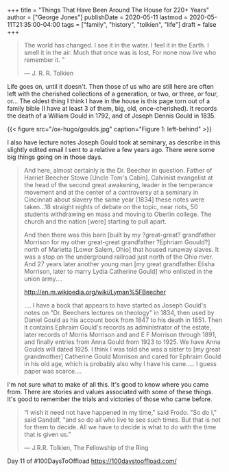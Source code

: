 +++
title = "Things That Have Been Around The House for 220+ Years"
author = ["George Jones"]
publishDate = 2020-05-11
lastmod = 2020-05-11T21:35:00-04:00
tags = ["family", "history", "tolkien", "life"]
draft = false
+++

> The world has changed.
> I see it in the water.
> I feel it in the Earth.
> I smell it in the air.
> Much that once was is lost,
> For none now live who remember it. ”
>
> ― J. R. R. Tolkien

Life goes on, until it doesn't.  Then those of us who are still here
are often left with the cherished collections of a generation, or two,
or three, or four, or...  The oldest thing I think I have in the house
is this page torn out of a family bible (I have at least 3 of them,
big, old, once-cherished).  It records the death of a William Gould in
1792, and of Joseph Dennis Gould in 1835.

<a id="org55d43d5"></a>

{{< figure src="/ox-hugo/goulds.jpg" caption="Figure 1: left-behind" >}}

<!--more-->

I also have lecture notes Joseph Gould took at seminary, as describe
in this slightly edited email I sent to a relative a few years ago.
There were some big things going on in those days.

> And here, almost certainly is the Dr. Beecher in question.  Father of
> Harriet Beecher Stowe [Uncle Tom's Cabin].  Calvinist evangelist at
> the head of the second great awakening, leader in the temperance
> movement and at the center of a controversy at a seminary in
> Cincinnati about slavery the same year [1834] these notes were
> taken...18 straight nights of debate on the topic, near riots, 50
> students withdrawing en mass and moving to Oberlin college.  The
> church and the nation [were] starting to pull apart.
>
> And then there was this barn [built by my ?great-great? grandfather
> Morrison for my other great-great grandfather ?Ephriam Gouuld?] north
> of Marietta [Lower Salem, Ohio] that housed runaway slaves. It was a
> stop on the underground railroad just north of the Ohio river. And 27
> years later another young man [my great grandfather Elisha Morrison,
> later to marry Lydia Catherine Gould] who enlisted in the union
> army....
>
> <http://en.m.wikipedia.org/wiki/Lyman%5FBeecher>
>
> .... I have a book that appears to have started as Joseph Gould's
> notes on "Dr. Beechers lectures on theology" in 1834, then used by
> Daniel Gould as his account book from 1847 to his death in 1851.  Then
> it contains Ephraim Gould's records as administrator of the estate,
> later records of Morris Morrison and and E F Morrison through 1891,
> and finally entries from Anna Gould from 1923 to 1925.  We have Anna
> Goulds will dated 1925.  I think I was told she was a sister to [my
> great grandmother] Catherine Gould Morrison and cared for Ephraim
> Gould in his old age, which is probably also why I have his
> cane..... I guess paper was scarce....

I'm not sure what to make of all this.  It's good to know where you
came from.  There are stories and values associated with some of these
things.  It's good to remember the trials and victories of those who
came before.

> “I wish it need not have happened in my time," said Frodo.  "So do I,"
> said Gandalf, "and so do all who live to see such times. But that is
> not for them to decide. All we have to decide is what to do with the
> time that is given us.”
>
> ― J.R.R. Tolkien, The Fellowship of the Ring

Day 11 of #100DaysToOffload <https://100daystooffload.com/>
